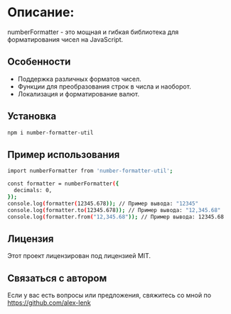 # Описание:
numberFormatter - это мощная и гибкая библиотека для форматирования чисел на JavaScript.

## Особенности
- Поддержка различных форматов чисел.
- Функции для преобразования строк в числа и наоборот.
- Локализация и форматирование валют.

## Установка
```bash
npm i number-formatter-util
```

## Пример использования
```bash
import numberFormatter from 'number-formatter-util';

const formatter = numberFormatter({
  decimals: 0,
});
console.log(formatter(12345.678)); // Пример вывода: "12345"
console.log(formatter.to(12345.678)); // Пример вывода: "12,345.68"
console.log(formatter.from("12,345.68")); // Пример вывода: 12345.68
```

## Лицензия
Этот проект лицензирован под лицензией MIT.

## Связаться с автором
Если у вас есть вопросы или предложения, свяжитесь со мной по https://github.com/alex-lenk
